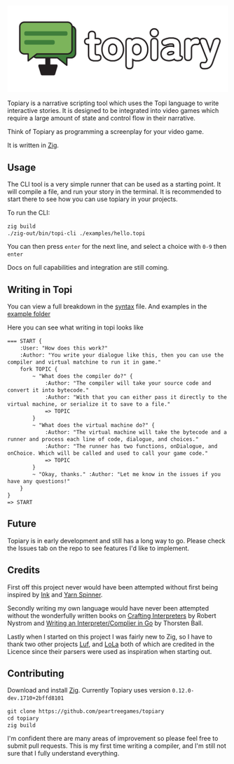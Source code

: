 ![](https://github.com/peartreegames/topiary/blob/main/assets/logo_horizontal_outline.png)

Topiary is a narrative scripting tool which uses the Topi language to write interactive stories.
It is designed to be integrated into video games which require a large amount of state and control flow in their narrative.

Think of Topiary as programming a screenplay for your video game.

It is written in [Zig](https://ziglang.org).

## Usage

The CLI tool is a very simple runner that can be used as a starting point. 
It will compile a file, and run your story in the terminal.
It is recommended to start there to see how you can use topiary in your projects.

To run the CLI:

```
zig build
./zig-out/bin/topi-cli ./examples/hello.topi
```

You can then press `enter` for the next line,
and select a choice with `0-9` then `enter`

Docs on full capabilities and integration are still coming.

## Writing in Topi

You can view a full breakdown in the [syntax](https://github.com/peartreegames/topiary/blob/main/docs/syntax.md) file.
And examples in the [example folder](https://github.com/peartreegames/topiary/tree/main/examples)

Here you can see what writing in topi looks like

```
=== START {
    :User: "How does this work?"
    :Author: "You write your dialogue like this, then you can use the compiler and virtual matchine to run it in game."
    fork TOPIC {
        ~ "What does the compiler do?" {
            :Author: "The compiler will take your source code and convert it into bytecode."
            :Author: "With that you can either pass it directly to the virtual machine, or serialize it to save to a file."
            => TOPIC
        }
        ~ "What does the virtual machine do?" {
            :Author: "The virtual machine will take the bytecode and a runner and process each line of code, dialogue, and choices."
            :Author: "The runner has two functions, onDialogue, and onChoice. Which will be called and used to call your game code."
            => TOPIC
        }
        ~ "Okay, thanks." :Author: "Let me know in the issues if you have any questions!"
    }
}
=> START
```

## Future

Topiary is in early development and still has a long way to go.
Please check the Issues tab on the repo to see features I'd like to implement.

## Credits

First off this project never would have been attempted without first being inspired by [Ink](https://github.com/inkle/ink) and [Yarn Spinner](https://yarnspinner.dev). 

Secondly writing my own language would have never been attempted without the wonderfully written books on [Crafting Interpreters](https://craftinginterpreters.com) by Robert Nystrom and [Writing an Interpreter/Complier in Go](https://interpreterbook.com)
by Thorsten Ball. 

Lastly when I started on this project I was fairly new to Zig, so I have to thank two other projects [Luf](https://github.com/Luukdegram/luf/tree/master), 
and [LoLa](https://github.com/MasterQ32/LoLa/tree/master) both of which are credited in the Licence since their parsers were used as inspiration when starting out.

## Contributing

Download and install [Zig](https://ziglang.org). Currently Topiary uses version `0.12.0-dev.1710+2bffd8101`

```
git clone https://github.com/peartreegames/topiary
cd topiary
zig build
```

I'm confident there are many areas of improvement so please feel free to submit pull requests.
This is my first time writing a compiler, and I'm still not sure that I fully understand everything.
